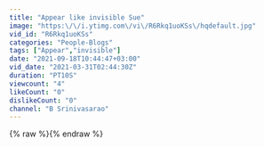 ```yaml
---
title: "Appear like invisible Sue"
image: "https:\/\/i.ytimg.com\/vi\/R6Rkq1uoKSs\/hqdefault.jpg"
vid_id: "R6Rkq1uoKSs"
categories: "People-Blogs"
tags: ["Appear","invisible"]
date: "2021-09-18T10:44:47+03:00"
vid_date: "2021-03-31T02:44:30Z"
duration: "PT10S"
viewcount: "4"
likeCount: "0"
dislikeCount: "0"
channel: "B Srinivasarao"
---
```

{% raw %}{% endraw %}
